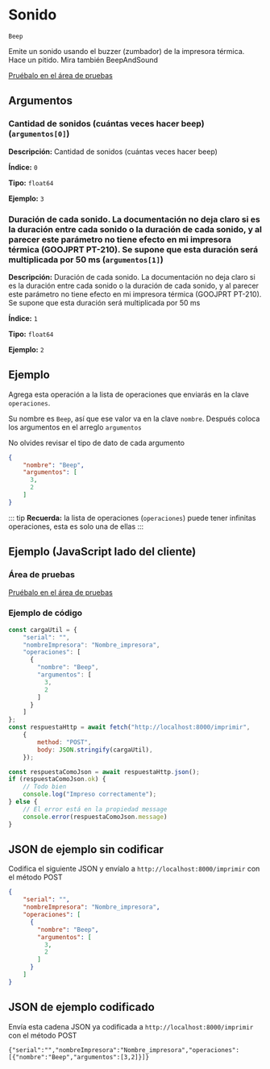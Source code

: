 # Sonido

`Beep`

Emite un sonido usando el buzzer (zumbador) de la impresora térmica. Hace un pitido. Mira también BeepAndSound




[Pruébalo en el área de pruebas](../area-pruebas.md?operacion=Beep)

## Argumentos
### Cantidad de sonidos (cuántas veces hacer beep) (`argumentos[0]`)



**Descripción:** Cantidad de sonidos (cuántas veces hacer beep)

**Índice:** `0`

**Tipo:** `float64`

**Ejemplo:** `3`

### Duración de cada sonido. La documentación no deja claro si es la duración entre cada sonido o la duración de cada sonido, y al parecer este parámetro no tiene efecto en mi impresora térmica (GOOJPRT PT-210). Se supone que esta duración será multiplicada por 50 ms (`argumentos[1]`)



**Descripción:** Duración de cada sonido. La documentación no deja claro si es la duración entre cada sonido o la duración de cada sonido, y al parecer este parámetro no tiene efecto en mi impresora térmica (GOOJPRT PT-210). Se supone que esta duración será multiplicada por 50 ms

**Índice:** `1`

**Tipo:** `float64`

**Ejemplo:** `2`

## Ejemplo

Agrega esta operación a la lista de operaciones que enviarás en la clave `operaciones`.

Su nombre es `Beep`, así que ese valor va en la clave `nombre`. Después coloca los argumentos en el arreglo `argumentos`

No olvides revisar el tipo de dato de cada argumento


```json
{
    "nombre": "Beep",
    "argumentos": [
      3,
      2
    ]
}
```



::: tip
**Recuerda:** la lista de operaciones (`operaciones`) puede tener infinitas operaciones, esta es solo una de ellas
:::

## Ejemplo (JavaScript lado del cliente)

### Área de pruebas
[Pruébalo en el área de pruebas](../area-pruebas.md?operacion=Beep)
<Playground urlBase="../.." nombreOperacion="Beep" :ocultarOperacionesDisponibles="true"/>

### Ejemplo de código
```js
const cargaUtil = {
    "serial": "",
    "nombreImpresora": "Nombre_impresora",
    "operaciones": [
      {
        "nombre": "Beep",
        "argumentos": [
          3,
          2
        ]
      }
    ]
};
const respuestaHttp = await fetch("http://localhost:8000/imprimir",
    {
        method: "POST",
        body: JSON.stringify(cargaUtil),
    });

const respuestaComoJson = await respuestaHttp.json();
if (respuestaComoJson.ok) {
    // Todo bien
    console.log("Impreso correctamente");
} else {
    // El error está en la propiedad message
    console.error(respuestaComoJson.message)
}
```

## JSON de ejemplo sin codificar

Codifica el siguiente JSON y envíalo a `http://localhost:8000/imprimir` con el método POST

```json
{
    "serial": "",
    "nombreImpresora": "Nombre_impresora",
    "operaciones": [
      {
        "nombre": "Beep",
        "argumentos": [
          3,
          2
        ]
      }
    ]
}
```

## JSON de ejemplo codificado

Envía esta cadena JSON ya codificada a `http://localhost:8000/imprimir` con el método POST

```
{"serial":"","nombreImpresora":"Nombre_impresora","operaciones":[{"nombre":"Beep","argumentos":[3,2]}]}
```
